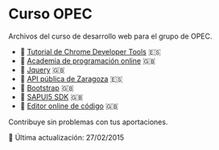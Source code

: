# Curso OPEC

Archivos del curso de desarrollo web para el grupo de OPEC.

* :link:  [Tutorial de Chrome Developer Tools](http://falasco.org/chrome-developer-tools)  :es:
* :link:  [Academia de programación online](https://www.codeschool.com/) :uk:
* :link:  [Jquery](http://api.jquery.com/jquery.get/) :uk:
* :link:  [API pública de Zaragoza](http://www.zaragoza.es/docs-api/) :es:
* :link:  [Bootstrap](http://getbootstrap.com/) :uk:
* :link:  [SAPUI5 SDK](https://sapui5.netweaver.ondemand.com/sdk/) :uk:
* :link:  [Editor online de código](http://jsbin.com/?html,output) :uk:

Contribuye sin problemas con tus aportaciones.


:date: Última actualización: 27/02/2015
